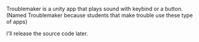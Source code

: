 Troublemaker is a unity app that plays sound with keybind or a button. (Named Troublemaker because students that make trouble use these type of apps)

I'll release the source code later. 
